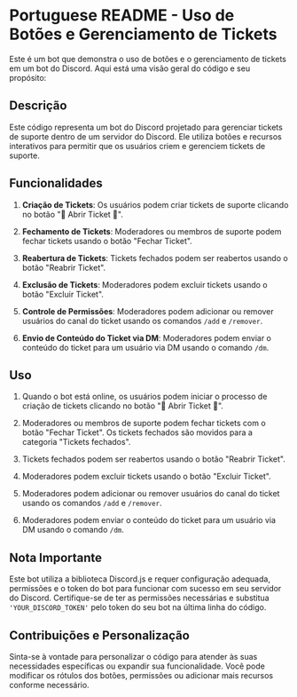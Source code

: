# Portuguese README - Uso de Botões e Gerenciamento de Tickets

Este é um bot que demonstra o uso de botões e o gerenciamento de tickets em um bot do Discord. Aqui está uma visão geral do código e seu propósito:

## Descrição
Este código representa um bot do Discord projetado para gerenciar tickets de suporte dentro de um servidor do Discord. Ele utiliza botões e recursos interativos para permitir que os usuários criem e gerenciem tickets de suporte.

## Funcionalidades

1. **Criação de Tickets**: Os usuários podem criar tickets de suporte clicando no botão "📩 Abrir Ticket 📩".

2. **Fechamento de Tickets**: Moderadores ou membros de suporte podem fechar tickets usando o botão "Fechar Ticket".

3. **Reabertura de Tickets**: Tickets fechados podem ser reabertos usando o botão "Reabrir Ticket".

4. **Exclusão de Tickets**: Moderadores podem excluir tickets usando o botão "Excluir Ticket".

5. **Controle de Permissões**: Moderadores podem adicionar ou remover usuários do canal do ticket usando os comandos `/add` e `/remover`.

6. **Envio de Conteúdo do Ticket via DM**: Moderadores podem enviar o conteúdo do ticket para um usuário via DM usando o comando `/dm`.

## Uso

1. Quando o bot está online, os usuários podem iniciar o processo de criação de tickets clicando no botão "📩 Abrir Ticket 📩".

2. Moderadores ou membros de suporte podem fechar tickets com o botão "Fechar Ticket". Os tickets fechados são movidos para a categoria "Tickets fechados".

3. Tickets fechados podem ser reabertos usando o botão "Reabrir Ticket".

4. Moderadores podem excluir tickets usando o botão "Excluir Ticket".

5. Moderadores podem adicionar ou remover usuários do canal do ticket usando os comandos `/add` e `/remover`.

6. Moderadores podem enviar o conteúdo do ticket para um usuário via DM usando o comando `/dm`.

## Nota Importante
Este bot utiliza a biblioteca Discord.js e requer configuração adequada, permissões e o token do bot para funcionar com sucesso em seu servidor do Discord. Certifique-se de ter as permissões necessárias e substitua `'YOUR_DISCORD_TOKEN'` pelo token do seu bot na última linha do código.

## Contribuições e Personalização
Sinta-se à vontade para personalizar o código para atender às suas necessidades específicas ou expandir sua funcionalidade. Você pode modificar os rótulos dos botões, permissões ou adicionar mais recursos conforme necessário.
